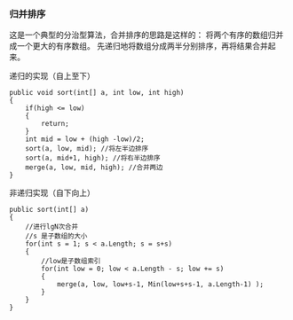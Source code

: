 ### 归并排序
这是一个典型的分治型算法，合并排序的思路是这样的： 
将两个有序的数组归并成一个更大的有序数组。 
先递归地将数组分成两半分别排序，再将结果合并起来。

递归的实现（自上至下）

```
public void sort(int[] a, int low, int high)
{
    if(high <= low)
    {
        return;
    }
    int mid = low + (high -low)/2;
    sort(a, low, mid); //将左半边排序
    sort(a, mid+1, high); //将右半边排序
    merge(a, low, mid, high); //合并两边
}
```

非递归实现（自下向上）

```
public sort(int[] a)
{
    //进行lgN次合并
    //s 是子数组的大小
    for(int s = 1; s < a.Length; s = s+s) 
    {
        //low是子数组索引
        for(int low = 0; low < a.Length - s; low += s)
        {
            merge(a, low, low+s-1, Min(low+s+s-1, a.Length-1) );
        }
    }
}
```
